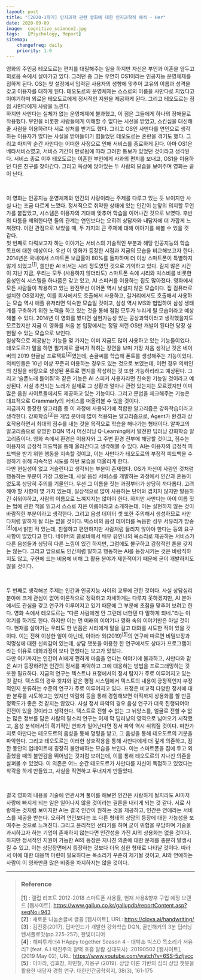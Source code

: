 ```yaml
---
layout: post
title: "[2020-1학기] 인지과학 관련 영화에 대한 인지과학적 해석 - Her"
date: 2020-09-09
image:  cognitive_science2.jpg
tags:   [Psychology, Report]
sitemap:
    changefreq: daily
    priority: 1.0
---
```


영화의 주인공 테오도르는 편지를 대필해주는 일을 하지만 자신은 부인과 이혼을 앞두고 외로움 속에서 살아가고 있다. 그러던 중 그는 우연히 OS1이라는 인공지능 운영체제를 접하게 된다. OS는 첫 설정에서 입력된 사용자의 성향에 맞추어 고유의 이름과 성격을 갖고 이용자를 대하게 된다. 테오도르의 운영체제는 스스로의 이름을 사만다로 지었다고 이야기하며 외로운 테오도르에게 정서적인 지원을 제공하게 된다. 그리고 테오도르는 점점 사만다에게 사랑을 느낀다.  
하지만 사만다는 실체가 없는 운영체제에 불과했고, 이 점은 그들에게 하나의 장애물로 작용했다. 부인을 비롯한 사람들에게 이해할 수 없다는 시선을 받았고, 스킨십을 대신해줄 사람을 이용하려다 서로 상처를 받기도 했다. 그리고 OS인 사만다를 연인으로 생각하는 이용자가 많다는 사실을 받아들이기 힘들었던 테오도르는 혼란을 겪기도 했다. 그리고 마지막 순간 사만다는 어떠한 사정으로 인해 서비스를 종료하게 된다. 아마 OS1은 베타서비스였고, 서비스 기간이 만료됨에 따라 그러한 통보가 있었던 것이라고 생각된다. 서비스 종료 이후 테오도르는 이혼한 부인에게 사과의 편지를 보내고, OS1을 이용하던 다른 친구를 찾아간다. 그리고 옥상에 앉아있는 두 사람의 모습을 보여주며 영화는 끝이 난다.  

<br>

이 영화는 인공지능 운영체제와 인간의 사랑이라는 주제를 다루고 있는 듯 보이지만 사실 나는 조금 다르게 느꼈다. 정서적으로 취약한 상태에 있는 인간이 눈앞의 의지할 무언가를 붙잡았고, 시스템은 이용자의 기대에 맞추어 학습을 이어나간 것으로 보였다. 후반의 다툼을 제외한다면 둘의 관계는 연인보다는 오히려 상담자와 내담자에 더 가깝게 느껴졌다. 이런 관점으로 보았을 때, 두 가지의 큰 주제에 대해 이야기를 해볼 수 있을 것 같다.  
첫 번째로 다뤄보고자 하는 이야기는 서비스의 기술적인 부분과 해당 인공지능의 학습 목표에 대한 예상이다. 우선 이 영화가 등장한 시점과 지금의 모습을 비교해보고자 한다. 2014년은 국내에서 스마트폰 보급률이 80%를 돌파하며 더 이상 스마트폰이 특별하지 않게 되었고<sup>[[1]](#footnote_1)</sup>, 쓸만한 AI 비서는 시리 정도였던 것으로 기억하고 있다. 길지 않은 시간이 지난 지금, 우리는 모두 (사용하지 않더라도) 스마트폰 속에 시리와 빅스비를 비롯한 음성인식 시스템을 하나쯤은 갖고 있고, AI 스피커를 이용하는 집도 많아졌다. 영화에서 모든 사람들이 착용하고 있는 완전무선 이어폰 역시 낯설지 않은 모습이다. 집 컴퓨터로 설치한 OS였지만, 이를 회사에서도 호출해서 사용하고, 길거리에서도 호출해서 사용하는 모습 역시 애플 유저라면 익숙한 모습일 것이고, 삼성 역시 MS와 협업하여 삼성 생태계를 구축하기 위한 노력을 하고 있는 것을 통해 점점 모두가 누리게 될 모습이라고 예상해볼 수 있다. 2014년 이 영화를 봤다면 실현가능성 있는 공상과학이라고 생각했을지도 모르겠지만 지금 이 영화를 처음 본 입장에서는 정말 저런 OS만 개발이 된다면 당장 실현될 수 있는 모습으로 보인다.  
일상적으로 제공받는 기능들 몇 가지는 이미 지금도 많이 사용하고 있는 기능들이었다. 테오도르가 말을 하면 필기체로 글씨가 적히는 장면을 보며 가장 처음 생각난 것은 네이버의 2019 한글날 프로젝트<sup>[[2]](#footnote_2)</sup>였는데, 손글씨를 학습해 폰트를 생성해주는 기능이었다. 의뢰인들은 10년 이상 꾸준히 이용하는 경우도 있는 것으로 보였는데, 이런 경우 의뢰인의 친필을 바탕으로 생성된 폰트로 편지를 작성하는 것 또한 가능하리라고 예상된다. 그리고 ‘슬픈노래 틀어줘’와 같은 기능은 AI 스피커 사용자라면 친숙한 기능일 것이라고 예상된다. 사실 추천되는 노래가 실제로 그 상황과 얼마나 관련 있는지는 모르겠지만 이미 많은 음원 사이트들에서도 제공하고 있는 기능이다. 그리고 문법을 체크해주는 기능은 대표적으로 Grammarly의 서비스를 떠올려볼 수 있을 것이다.  
지금까지 등장한 알고리즘 중 이 과정에 사용되기에 적합한 알고리즘은 강화학습이라고 생각한다. 강화학습<sup>[[3]](#footnote_3)</sup>은 게임 분야에 많이 적용되는 알고리즘으로, Agent가 환경과 상호작용하면서 최대의 점수를 내는 것을 목적으로 학습을 해나가는 형태이다. 알파고의 알고리즘으로 유명한 DQN 역시 머신러닝 Q-Learning에서 발전한 딥러닝 강화학습 알고리즘이다. 영화 속에서 환경은 이용자와 그 주변 환경 전부에 해당할 것이고, 점수는 이용자의 긍정적 피드백을 통해 올라간다고 생각해볼 수 있다. AI는 이용자의 긍정적 피드백을 받기 위한 행동을 지속할 것이고, 이는 사만다가 테오도르의 부정적 피드백을 수정하기 위해 지속적인 시도를 하던 모습을 떠올리게 한다.  
다만 현실성이 없고 거슬린다고 생각되는 부분이 존재했다. OS가 자신이 사람인 것처럼 행동하는 부분이 가장 그랬는데, 사실 음성 서비스를 개발하는 과정에서 인간과 혼동이 없도록 상당히 주의를 기울인다. 우선 그 이름을 짓는 과정부터가 상당히 까다롭다. 고려해야 할 사항이 몇 가지 있는데, 일상적으로 많이 사용하는 단어와 겹치지 않지만 발음하긴 쉬워야하고, 사람의 이름으로 느껴지지는 않아야 한다. 하지만 사만다는 아이 이름 짓는 법에 관한 책을 읽고서 스스로 지은 이름이라고 소개하는데, 이는 실현하지 않는 것이 바람직한 부분이라고 생각한다. 그리고 음성 데이터 셋 또한 주의해서 생성하므로 사만다처럼 말하게 될 리는 없을 것이다. 빅스비의 음성 데이터를 녹음한 성우 서유리가 방송<sup>[[4]](#footnote_4)</sup>에서 밝힌 적 있는데, 친절하고 편안하지만 사람처럼 들리지 않아야 한다는 등의 요구사항이 많았다고 한다. 네이버의 클로바에서 배우 유인나의 목소리로 제공하는 서비스가 다른 음성들과 상당히 다른 느낌이 있긴 하지만, 그럼에도 불구하고 감정적인 톤을 갖지는 않는다. 그리고 앞으로도 인간처럼 말하고 행동하는 AI를 등장시키는 것은 바람직하지도 않고, 구현에 드는 비용에 비해 그 활용 분야가 제한적이기 때문에 굳이 개발하지도 않을 것이다.  

<br>

두 번째로 생각해본 주제는 인간과 인공지능 사이의 교류에 관한 것이다. 사실 상담심리 분야에 크게 관심이 없어 이론적으로 정확하고 자세하게는 다루지 못하겠지만, AI 분야에서도 관심을 갖고 연구가 이루어지고 있기 때문에 그 부분에 초점을 맞추어 보려고 한다. 영화 속에서 테오도르는 “다른 사람에겐 안 그런데 너한텐 다 말하게 되네.”라는 이야기를 하기도 한다. 하지만 이는 먼 미래의 이야기나 영화 속의 이야기만은 아닐 것이다. 현재를 살아가는 우리도 한 번쯤은 시리에게 말을 걸고 대화를 시도한 적이 있을 것이다. 이는 전혀 이상한 일이 아닌데, 이아라 외(2019)<sup>[[5]](#footnote_5)</sup>의 연구에 따르면 비밀보장과 익명성에 대한 신뢰감이 있는데, 상담 챗봇을 이용한 한 연구에서도 상대가 프로그램이라는 이유로 대화과정이 보다 편했다는 보고가 있었다.  
다만 여기까지는 인간이 AI에게 편하게 마음을 연다는 이야기에 불과하고, 사만다와 같은 AI가 등장하려면 인간의 정서를 파악하고 그에 대응하는 방법을 프로그래밍하는 것 또한 필요하다. 지금의 연구는 텍스트나 표정에서의 정서 탐지가 주로 이루어지고 있는 것 같다. 텍스트의 경우 왓챠와 같은 평점 시스템에서 텍스트의 내용이 긍정적인지 부정적인지 분류하는 수준의 연구가 주로 이루어지고 있다. 표정은 비교적 다양한 정서에 대한 분류를 시도하고는 있지만 박람회 등을 통해 경험해보면 아직까지 상용화를 할 만큼 정확도가 좋은 것 같지는 않았다. 사실 정서 파악의 경우 음성 연구가 더욱 진행되어야 진전이 있을 것이라고 생각한다. 텍스트로 전할 수 없는 그 뉘앙스를, 얼굴로 전할 수 없는 많은 정보를 담은 사람의 말소리 연구는 이제 막 딥러닝의 영역으로 넘어오기 시작했고, 음성 분석에서의 획기적인 변화가 일어난다면 정서 파악 역시 쉬워질 것이다. 마찬가지로 아만다는 테오도르의 음성을 통해 명령을 받고, 그 음성을 통해 테오도르의 기분을 파악한다. 그리고 테오도르는 이러한 상호작용을 통해 사만다에게 더 깊게 의존하고, 잠깐 동안의 업데이트에 굉장히 불안해하는 모습을 보인다. 이는 스마트폰을 집에 두고 외출했을 때의 불안감을 뛰어넘는 것처럼 보이는데, 이를 통해 테오도르의 지나친 의존을 살펴볼 수 있었다. 이 의존은 어느 순간 테오도르가 사만다를 자신이 독점하고 있었다는 착각을 하게 만들었고, 사실을 직면하고 무너지게 만들었다.  

<br>

결국 영화의 내용을 기술에 연관시켜 풀이를 해보면 인간은 사랑하게 될지라도 AI마저 사랑에 빠지게 되는 일은 일어나지 않을 것이라는 결론을 내리게 되는 것 같다. 서로 사랑하는 것처럼 보이지만 AI는 결국 인간이 원하는 것을 제공하고, 인간은 연애라는 서비스를 제공을 받는다. 오히려 연인보다는 또 다른 형태의 상담의 등장에 대한 가능성을 보여주는 것으로 느껴진다. 그리고 윤리적인 선타기를 하며 굳이 위험을 부담하며 기술을 과시하고자 하는 기업이 존재하지 않는다면 인간성을 가진 AI의 상용화는 없을 것이다. 하지만 정서적인 지원이 가능한 AI의 등장은 지나친 의존에 대한 문제를 충분히 발생시킬 수 있고, 이는 상담장면에서 등장하는 것보다 더욱 심한 형태로 나타날 것이다. 따라서 이에 대한 대응책 마련이 필요하다는 목소리가 꾸준히 제기될 것이고, AI와 연애하는 사람이 이 영화만큼 많은 비중을 차지하지는 않을 것이다.  

----

> ### Reference
> <a name="footnote_1">[1]</a> : 갤럽 리포트 2012-2018 스마트폰 사용률, 현재 사용&향후 구입 예정 브랜드 [웹사이트]. https://www.gallup.co.kr/gallupdb/reportContent.asp?seqNo=943  
> <a name="footnote_2">[2]</a> : 새로운 나눔손글씨 글꼴 [웹사이트], URL: https://clova.ai/handwriting/  
> <a name="footnote_3">[3]</a> : 김진중(2017), 딥마인드가 개발한 강화학습 DQN, 골빈해커의 3분 딥러닝 텐서플로맛(pp.225-257), 한빛미디어  
> <a name="footnote_3">[4]</a> : 해피투게더4 HAppy together Season 4 - 대박♨ 빅스O 목소리가 서유리? (feat. A.I 박진주의 찰떡 호흡 알람 성대모사) .20190502 [웹사이트], (2019 May 02), URL: https://www.youtube.com/watch?v=6SS-5zfjvcc
> <a name="footnote_5">[5]</a> : 이아라, 김효창, 차민철, 지용구 (2019). 상담 이론 기반의 심리 상담 챗봇을 활용한 내담자 경험 연구. 대한인간공학회지, 38(3), 161-175  
